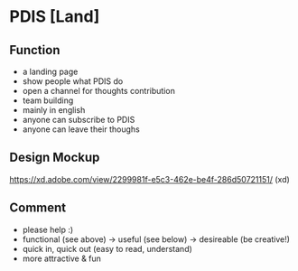 PDIS [Land]
============================================================================================================================

Function
----------------
- a landing page
- show people what PDIS do
- open a channel for thoughts contribution
- team building
- mainly in english
- anyone can subscribe to PDIS
- anyone can leave their thoughs


Design Mockup
--------------
https://xd.adobe.com/view/2299981f-e5c3-462e-be4f-286d50721151/ (xd)



Comment
--------------
- please help :)
- functional (see above) -> useful (see below) -> desireable (be creative!)
- quick in, quick out (easy to read, understand)
- more attractive & fun 



